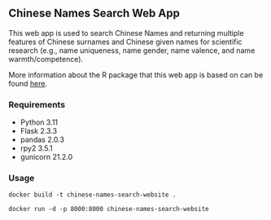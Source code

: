 ## Chinese Names Search Web App

This web app is used to search Chinese Names and returning multiple features of Chinese surnames and Chinese given names
for scientific research (e.g., name uniqueness, name gender, name valence, and name warmth/competence).

More information about the R package that this web app is based on can be
found [here](https://github.com/psychbruce/ChineseNames/blob/main/README.md).

### Requirements

- Python 3.11
- Flask 2.3.3
- pandas 2.0.3
- rpy2 3.5.1
- gunicorn 21.2.0

### Usage

```
docker build -t chinese-names-search-website .
```

```
docker run -d -p 8000:8000 chinese-names-search-website
```

